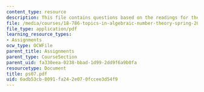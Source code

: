```yaml
---
content_type: resource
description: This file contains questions based on the readings for the course.
file: /media/courses/18-786-topics-in-algebraic-number-theory-spring-2006/6adb53cb8091fa242e070fccee3d54f9_ps07.pdf
file_type: application/pdf
learning_resource_types:
- Assignments
ocw_type: OCWFile
parent_title: Assignments
parent_type: CourseSection
parent_uid: fa330eea-0238-bbad-1d99-2dd9f6a9b0fa
resourcetype: Document
title: ps07.pdf
uid: 6adb53cb-8091-fa24-2e07-0fccee3d54f9
---
```

